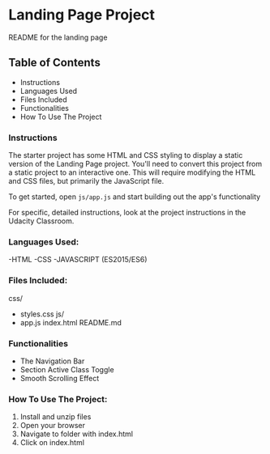 # Landing Page Project
README for the landing page 

## Table of Contents

* Instructions
* Languages Used
* Files Included
* Functionalities
* How To Use The Project

### Instructions

The starter project has some HTML and CSS styling to display a static version of the Landing Page project. You'll need to convert this project from a static project to an interactive one. This will require modifying the HTML and CSS files, but primarily the JavaScript file.

To get started, open `js/app.js` and start building out the app's functionality

For specific, detailed instructions, look at the project instructions in the Udacity Classroom.


### Languages Used:
-HTML
-CSS
-JAVASCRIPT (ES2015/ES6)

### Files Included:
css/
- styles.css
js/
- app.js
index.html
README.md

### Functionalities
- The Navigation Bar 
- Section Active Class Toggle
- Smooth Scrolling Effect

### How To Use The Project:
1. Install and unzip files
2. Open your browser
3. Navigate to folder with index.html
4. Click on index.html